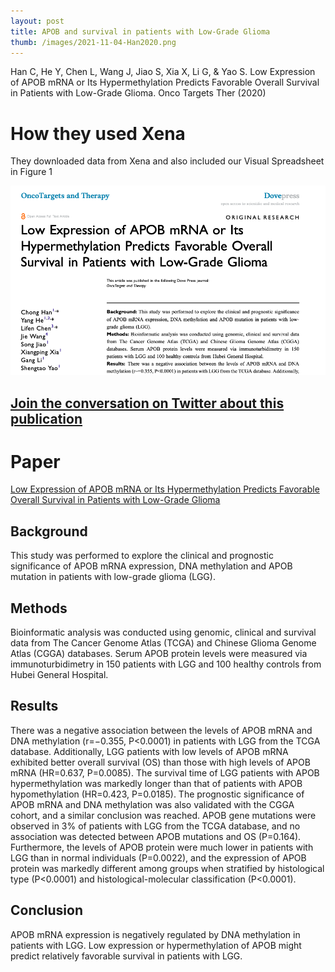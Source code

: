 ```yaml
---
layout: post
title: APOB and survival in patients with Low-Grade Glioma
thumb: /images/2021-11-04-Han2020.png
---
```


Han C, He Y, Chen L, Wang J, Jiao S, Xia X, Li G, & Yao S. Low Expression of APOB mRNA or Its Hypermethylation Predicts Favorable Overall Survival in Patients with Low-Grade Glioma. Onco Targets Ther (2020)

# How they used Xena
They downloaded data from Xena and also included our Visual Spreadsheet in Figure 1

![Screenshot of PDF of paper](/images/2021-11-04-Han2020.png)

## [Join the conversation on Twitter about this publication](https://twitter.com/UCSCXena/status/1448337913708564484)

# Paper
[Low Expression of APOB mRNA or Its Hypermethylation Predicts Favorable Overall Survival in Patients with Low-Grade Glioma](https://www.ncbi.nlm.nih.gov/pmc/articles/PMC7394594/)

## Background
This study was performed to explore the clinical and prognostic significance of APOB mRNA expression, DNA methylation and APOB mutation in patients with low-grade glioma (LGG).

## Methods
Bioinformatic analysis was conducted using genomic, clinical and survival data from The Cancer Genome Atlas (TCGA) and Chinese Glioma Genome Atlas (CGGA) databases. Serum APOB protein levels were measured via immunoturbidimetry in 150 patients with LGG and 100 healthy controls from Hubei General Hospital.

## Results
There was a negative association between the levels of APOB mRNA and DNA methylation (r=−0.355, P<0.0001) in patients with LGG from the TCGA database. Additionally, LGG patients with low levels of APOB mRNA exhibited better overall survival (OS) than those with high levels of APOB mRNA (HR=0.637, P=0.0085). The survival time of LGG patients with APOB hypermethylation was markedly longer than that of patients with APOB hypomethylation (HR=0.423, P=0.0185). The prognostic significance of APOB mRNA and DNA methylation was also validated with the CGGA cohort, and a similar conclusion was reached. APOB gene mutations were observed in 3% of patients with LGG from the TCGA database, and no association was detected between APOB mutations and OS (P=0.164). Furthermore, the levels of APOB protein were much lower in patients with LGG than in normal individuals (P=0.0022), and the expression of APOB protein was markedly different among groups when stratified by histological type (P<0.0001) and histological-molecular classification (P<0.0001).

## Conclusion
APOB mRNA expression is negatively regulated by DNA methylation in patients with LGG. Low expression or hypermethylation of APOB might predict relatively favorable survival in patients with LGG.
